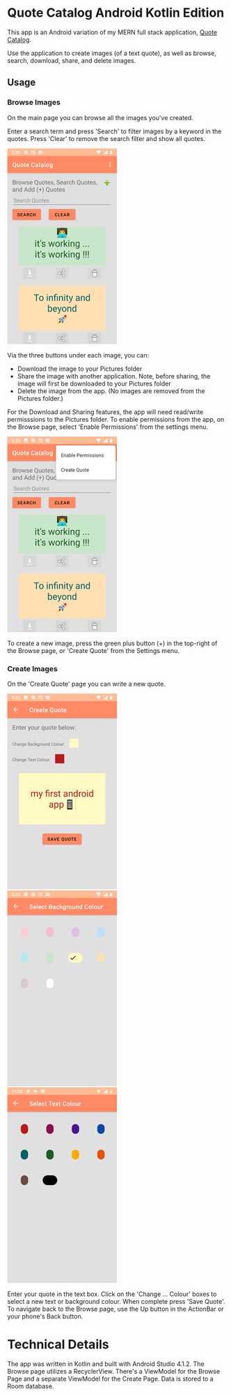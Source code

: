 # Quote Catalog Android Kotlin Edition
This app is an Android variation of my MERN full stack application, [Quote Catalog](https://github.com/cek333/Quote_Catalog).

Use the application to create images (of a text quote), as well as browse, search, download, share, and delete images.

## Usage
### Browse Images
On the main page you can browse all the images you've created.
 
Enter a search term and press 'Search' to filter images by a keyword in the quotes. Press 'Clear' to remove the search filter and show all quotes.
 
![Browse Page](readme/browse_qc.png)

Via the three buttons under each image, you can:
* Download the image to your Pictures folder
* Share the image with another application. Note, before sharing, the image will first be downloaded to your Pictures folder
* Delete the image from the app. (No images are removed from the Pictures folder.)

For the Download and Sharing features, the app will need read/write permisssions to the Pictures folder. To enable permissions from the app, on the Browse page, select 'Enable Permissions' from the settings menu.

![Settings Menu](readme/browse_settings_enable_permissions_qc.png)

To create a new image, press the green plus button (+) in the top-right of the Browse page, or 'Create Quote' from the Settings menu.

### Create Images
On the 'Create Quote' page you can write a new quote.

![Create Page](readme/create_qc.png)
![Background Colour Selection](readme/create_pick_background_colour_qc.png)
![Text Colour Selection](readme/create_pick_text_colour_qc.png)

Enter your quote in the text box. Click on the 'Change ... Colour' boxes to select a new text or background colour. When complete press 'Save Quote'. To navigate back to the Browse page, use the Up button in the ActionBar or your phone's Back button.

# Technical Details
The app was written in Kotlin and built with Android Studio 4.1.2.
The Browse page utilizes a RecyclerView.
There's a ViewModel for the Browse Page and a separate ViewModel for the Create Page.
Data is stored to a Room database.